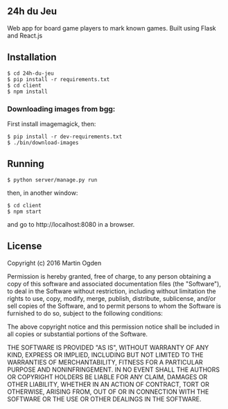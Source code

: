 ## 24h du Jeu

Web app for board game players to mark known games. Built using Flask and React.js


## Installation

	$ cd 24h-du-jeu
	$ pip install -r requirements.txt
	$ cd client
	$ npm install

### Downloading images from bgg:

First install imagemagick, then:


 	$ pip install -r dev-requirements.txt
 	$ ./bin/download-images


## Running

	$ python server/manage.py run

then, in another window:

	$ cd client
	$ npm start

and go to http://localhost:8080 in a browser.


## License

Copyright (c) 2016 Martin Ogden


Permission is hereby granted, free of charge, to any person obtaining a copy of this software and associated documentation files (the "Software"), to deal in the Software without restriction, including without limitation the rights to use, copy, modify, merge, publish, distribute, sublicense, and/or sell copies of the Software, and to permit persons to whom the Software is furnished to do so, subject to the following conditions:

The above copyright notice and this permission notice shall be included in all copies or substantial portions of the Software.

THE SOFTWARE IS PROVIDED "AS IS", WITHOUT WARRANTY OF ANY KIND, EXPRESS OR IMPLIED, INCLUDING BUT NOT LIMITED TO THE WARRANTIES OF MERCHANTABILITY, FITNESS FOR A PARTICULAR PURPOSE AND NONINFRINGEMENT. IN NO EVENT SHALL THE AUTHORS OR COPYRIGHT HOLDERS BE LIABLE FOR ANY CLAIM, DAMAGES OR OTHER LIABILITY, WHETHER IN AN ACTION OF CONTRACT, TORT OR OTHERWISE, ARISING FROM, OUT OF OR IN CONNECTION WITH THE SOFTWARE OR THE USE OR OTHER DEALINGS IN THE SOFTWARE.
